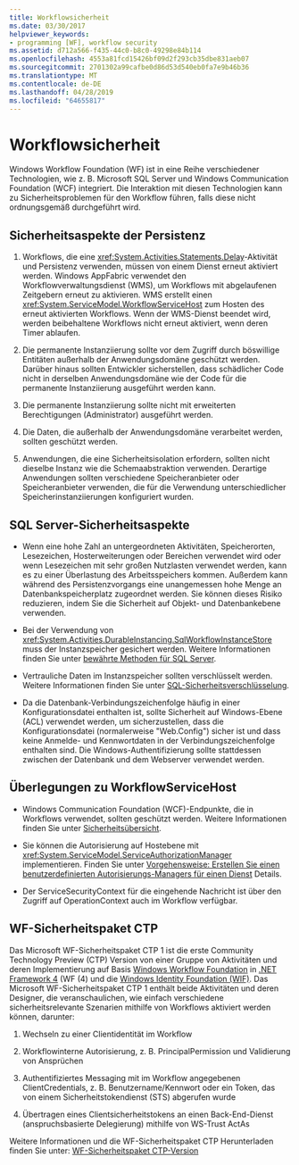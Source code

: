 ```yaml
---
title: Workflowsicherheit
ms.date: 03/30/2017
helpviewer_keywords:
- programming [WF], workflow security
ms.assetid: d712a566-f435-44c0-b8c0-49298e84b114
ms.openlocfilehash: 4553a81fcd15426bf09d2f293cb35dbe831aeb07
ms.sourcegitcommit: 2701302a99cafbe0d86d53d540eb0fa7e9b46b36
ms.translationtype: MT
ms.contentlocale: de-DE
ms.lasthandoff: 04/28/2019
ms.locfileid: "64655817"
---
```

# <a name="workflow-security"></a>Workflowsicherheit
Windows Workflow Foundation (WF) ist in eine Reihe verschiedener Technologien, wie z. B. Microsoft SQL Server und Windows Communication Foundation (WCF) integriert. Die Interaktion mit diesen Technologien kann zu Sicherheitsproblemen für den Workflow führen, falls diese nicht ordnungsgemäß durchgeführt wird.

## <a name="persistence-security-concerns"></a>Sicherheitsaspekte der Persistenz

1. Workflows, die eine <xref:System.Activities.Statements.Delay>-Aktivität und Persistenz verwenden, müssen von einem Dienst erneut aktiviert werden. Windows AppFabric verwendet den Workflowverwaltungsdienst (WMS), um Workflows mit abgelaufenen Zeitgebern erneut zu aktivieren. WMS erstellt einen <xref:System.ServiceModel.WorkflowServiceHost> zum Hosten des erneut aktivierten Workflows. Wenn der WMS-Dienst beendet wird, werden beibehaltene Workflows nicht erneut aktiviert, wenn deren Timer ablaufen.

2. Die permanente Instanziierung sollte vor dem Zugriff durch böswillige Entitäten außerhalb der Anwendungsdomäne geschützt werden. Darüber hinaus sollten Entwickler sicherstellen, dass schädlicher Code nicht in derselben Anwendungsdomäne wie der Code für die permanente Instanziierung ausgeführt werden kann.

3. Die permanente Instanziierung sollte nicht mit erweiterten Berechtigungen (Administrator) ausgeführt werden.

4. Die Daten, die außerhalb der Anwendungsdomäne verarbeitet werden, sollten geschützt werden.

5. Anwendungen, die eine Sicherheitsisolation erfordern, sollten nicht dieselbe Instanz wie die Schemaabstraktion verwenden. Derartige Anwendungen sollten verschiedene Speicheranbieter oder Speicheranbieter verwenden, die für die Verwendung unterschiedlicher Speicherinstanziierungen konfiguriert wurden.

## <a name="sql-server-security-concerns"></a>SQL Server-Sicherheitsaspekte

- Wenn eine hohe Zahl an untergeordneten Aktivitäten, Speicherorten, Lesezeichen, Hosterweiterungen oder Bereichen verwendet wird oder wenn Lesezeichen mit sehr großen Nutzlasten verwendet werden, kann es zu einer Überlastung des Arbeitsspeichers kommen. Außerdem kann während des Persistenzvorgangs eine unangemessen hohe Menge an Datenbankspeicherplatz zugeordnet werden. Sie können dieses Risiko reduzieren, indem Sie die Sicherheit auf Objekt- und Datenbankebene verwenden.

- Bei der Verwendung von <xref:System.Activities.DurableInstancing.SqlWorkflowInstanceStore> muss der Instanzspeicher gesichert werden. Weitere Informationen finden Sie unter [bewährte Methoden für SQL Server](https://go.microsoft.com/fwlink/?LinkId=164972).

- Vertrauliche Daten im Instanzspeicher sollten verschlüsselt werden. Weitere Informationen finden Sie unter [SQL-Sicherheitsverschlüsselung](https://go.microsoft.com/fwlink/?LinkId=164976).

- Da die Datenbank-Verbindungszeichenfolge häufig in einer Konfigurationsdatei enthalten ist, sollte Sicherheit auf Windows-Ebene (ACL) verwendet werden, um sicherzustellen, dass die Konfigurationsdatei (normalerweise "Web.Config") sicher ist und dass keine Anmelde- und Kennwortdaten in der Verbindungszeichenfolge enthalten sind. Die Windows-Authentifizierung sollte stattdessen zwischen der Datenbank und dem Webserver verwendet werden.

## <a name="considerations-for-workflowservicehost"></a>Überlegungen zu WorkflowServiceHost

- Windows Communication Foundation (WCF)-Endpunkte, die in Workflows verwendet, sollten geschützt werden. Weitere Informationen finden Sie unter [Sicherheitsübersicht](https://go.microsoft.com/fwlink/?LinkID=164975).

- Sie können die Autorisierung auf Hostebene mit <xref:System.ServiceModel.ServiceAuthorizationManager> implementieren. Finden Sie unter [Vorgehensweise: Erstellen Sie einen benutzerdefinierten Autorisierungs-Managers für einen Dienst](https://go.microsoft.com/fwlink/?LinkId=192228) Details.

- Der ServiceSecurityContext für die eingehende Nachricht ist über den Zugriff auf OperationContext auch im Workflow verfügbar.

## <a name="wf-security-pack-ctp"></a>WF-Sicherheitspaket CTP
 Das Microsoft WF-Sicherheitspaket CTP 1 ist die erste Community Technology Preview (CTP) Version von einer Gruppe von Aktivitäten und deren Implementierung auf Basis [Windows Workflow Foundation](index.md) in [.NET Framework 4](https://docs.microsoft.com/previous-versions/dotnet/netframework-4.0/w0x726c2(v=vs.100)) (WF (4) und die [Windows Identity Foundation (WIF)](../security/index.md).  Das Microsoft WF-Sicherheitspaket CTP 1 enthält beide Aktivitäten und deren Designer, die veranschaulichen, wie einfach verschiedene sicherheitsrelevante Szenarien mithilfe von Workflows aktiviert werden können, darunter:

1. Wechseln zu einer Clientidentität im Workflow

2. Workflowinterne Autorisierung, z. B. PrincipalPermission und Validierung von Ansprüchen

3. Authentifiziertes Messaging mit im Workflow angegebenen ClientCredentials, z. B. Benutzername/Kennwort oder ein Token, das von einem Sicherheitstokendienst (STS) abgerufen wurde

4. Übertragen eines Clientsicherheitstokens an einen Back-End-Dienst (anspruchsbasierte Delegierung) mithilfe von WS-Trust ActAs

Weitere Informationen und die WF-Sicherheitspaket CTP Herunterladen finden Sie unter: [WF-Sicherheitspaket CTP-Version](https://archive.codeplex.com/?p=wf)